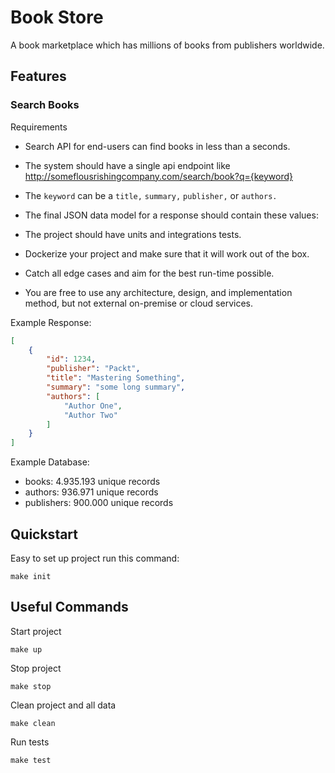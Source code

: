 # Book Store

A book marketplace which has millions of books from publishers worldwide. 

## Features

### Search Books

Requirements

- Search API for end-users can find books in less than a seconds.
- The system should have a single api endpoint like http://someflousrishingcompany.com/search/book?q={keyword}
- The `keyword` can be a `title,` `summary,` `publisher,` or `authors.`
- The final JSON data model for a response should contain these values:

- The project should have units and integrations tests.
- Dockerize your project and make sure that it will work out of the box.
- Catch all edge cases and aim for the best run-time possible.
- You are free to use any architecture, design, and implementation method, but not external on-premise or cloud services.

Example Response:

```json
[
    {
        "id": 1234,
        "publisher": "Packt",
        "title": "Mastering Something",
        "summary": "some long summary",
        "authors": [
            "Author One",
            "Author Two"
        ]
    }
]
```

Example Database:

- books: 4.935.193 unique records
- authors: 936.971 unique records
- publishers: 900.000 unique records



## Quickstart

Easy to set up project run this command:

```shell
make init
```

## Useful Commands

Start project

```shell
make up
```

Stop project

```shell
make stop
```

Clean project and all data

```shell
make clean
```

Run tests

```shell
make test
```

